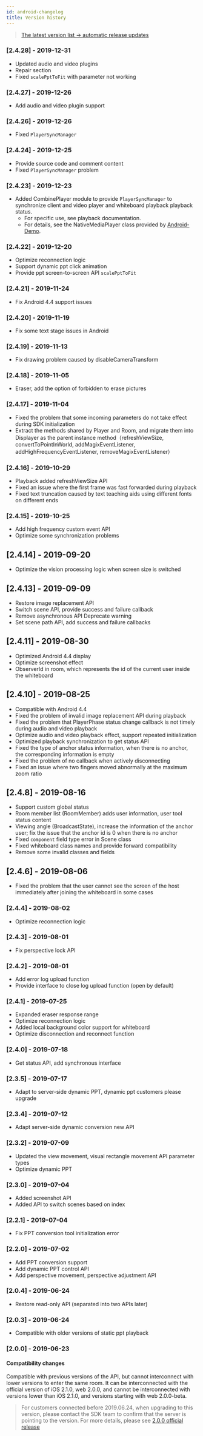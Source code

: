 ```yaml
---
id: android-changelog
title: Version history
---
```


>[The latest version list -> automatic release updates](https://jitpack.io/#duty-os/white-sdk-android)
### [2.4.28] - 2019-12-31
- Updated audio and video plugins
- Repair section
- Fixed `scalePptToFit` with parameter not working
### [2.4.27] - 2019-12-26
- Add audio and video plugin support
### [2.4.26] - 2019-12-26
- Fixed `PlayerSyncManager`
### [2.4.24] - 2019-12-25
- Provide source code and comment content
- Fixed `PlayerSyncManager` problem
### [2.4.23] - 2019-12-23
- Added CombinePlayer module to provide `PlayerSyncManager` to synchronize client and video player and whiteboard playback playback status.
    * For specific use, see playback documentation.
    * For details, see the NativeMediaPlayer class provided by [Android-Demo](./android-open-source).
### [2.4.22] - 2019-12-20
- Optimize reconnection logic
- Support dynamic ppt click animation
- Provide ppt screen-to-screen API `scalePptToFit`
### [2.4.21] - 2019-11-24
- Fix Android 4.4 support issues
### [2.4.20] - 2019-11-19
- Fix some text stage issues in Android
### [2.4.19] - 2019-11-13
- Fix drawing problem caused by disableCameraTransform
### [2.4.18] - 2019-11-05
- Eraser, add the option of forbidden to erase pictures
### [2.4.17] - 2019-11-04
- Fixed the problem that some incoming parameters do not take effect during SDK initialization
- Extract the methods shared by Player and Room, and migrate them into Displayer as the parent instance method（refreshViewSize, convertToPointInWorld, addMagixEventListener, addHighFrequencyEventListener, removeMagixEventListener）
### [2.4.16] - 2019-10-29
- Playback added refreshViewSize API
- Fixed an issue where the first frame was fast forwarded during playback
- Fixed text truncation caused by text teaching aids using different fonts on different ends
### [2.4.15] - 2019-10-25
- Add high frequency custom event API
- Optimize some synchronization problems
## [2.4.14] - 2019-09-20
- Optimize the vision processing logic when screen size is switched
## [2.4.13] - 2019-09-09
- Restore image replacement API
- Switch scene API, provide success and failure callback
- Remove asynchronous API Deprecate warning
- Set scene path API, add success and failure callbacks
## [2.4.11] - 2019-08-30
- Optimized Android 4.4 display
- Optimize screenshot effect
- ObserverId in room, which represents the id of the current user inside the whiteboard
## [2.4.10] - 2019-08-25
- Compatible with Android 4.4
- Fixed the problem of invalid image replacement API during playback
- Fixed the problem that PlayerPhase status change callback is not timely during audio and video playback
- Optimize audio and video playback effect, support repeated initialization
- Optimized playback synchronization to get status API
- Fixed the type of anchor status information, when there is no anchor, the corresponding information is empty
- Fixed the problem of no callback when actively disconnecting
- Fixed an issue where two fingers moved abnormally at the maximum zoom ratio
## [2.4.8] - 2019-08-16
- Support custom global status
- Room member list (RoomMember) adds user information, user tool status content
- Viewing angle (BroadcastState), increase the information of the anchor user; fix the issue that the anchor id is 0 when there is no anchor
- Fixed `component` field type error in Scene class
- Fixed whiteboard class names and provide forward compatibility
- Remove some invalid classes and fields
## [2.4.6] - 2019-08-06
- Fixed the problem that the user cannot see the screen of the host immediately after joining the whiteboard in some cases
### [2.4.4] - 2019-08-02
- Optimize reconnection logic
### [2.4.3] - 2019-08-01
- Fix perspective lock API
### [2.4.2] - 2019-08-01
- Add error log upload function
- Provide interface to close log upload function (open by default)
### [2.4.1] - 2019-07-25
- Expanded eraser response range
- Optimize reconnection logic
- Added local background color support for whiteboard
- Optimize disconnection and reconnect function
### [2.4.0] - 2019-07-18
- Get status API, add synchronous interface
### [2.3.5] - 2019-07-17
- Adapt to server-side dynamic PPT, dynamic ppt customers please upgrade

### [2.3.4] - 2019-07-12
- Adapt server-side dynamic conversion new API

### [2.3.2] - 2019-07-09
- Updated the view movement, visual rectangle movement API parameter types
- Optimize dynamic PPT

### [2.3.0] - 2019-07-04
- Added screenshot API
- Added API to switch scenes based on index

### [2.2.1] - 2019-07-04
- Fix PPT conversion tool initialization error

### [2.2.0] - 2019-07-02
- Add PPT conversion support
- Add dynamic PPT control API
- Add perspective movement, perspective adjustment API

### [2.0.4] - 2019-06-24
- Restore read-only API (separated into two APIs later)
### [2.0.3] - 2019-06-24
- Compatible with older versions of static ppt playback

### [2.0.0] - 2019-06-23

#### Compatibility changes
Compatible with previous versions of the API, but cannot interconnect with lower versions to enter the same room.
It can be interconnected with the official version of iOS 2.1.0, web 2.0.0, and cannot be interconnected with versions lower than iOS 2.1.0, and versions starting with web 2.0.0-beta.

> For customers connected before 2019.06.24, when upgrading to this version, please contact the SDK team to confirm that the server is pointing to the version.
> For more details, please see [2.0.0 official release](/docs/android/guides/android-v2migration)